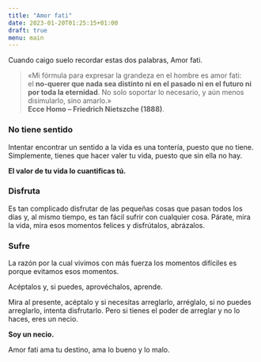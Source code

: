 ```yaml
---
title: "Amor fati"
date: 2023-01-20T01:25:15+01:00
draft: true
menu: main
---
```

Cuando caigo suelo recordar estas dos palabras, Amor fati.
> «Mi fórmula para expresar la grandeza en el hombre es amor fati: el **no-querer que nada sea distinto ni en el pasado ni en el futuro ni por toda la eternidad**. No solo soportar lo necesario, y aún menos disimularlo, sino amarlo.» <br>
> **Ecce Homo** **– Friedrich Nietszche (1888)**.

### No tiene sentido

Intentar encontrar un sentido a la vida es una tontería, puesto que no tiene. Simplemente, tienes que hacer valer tu vida, puesto que sin ella no hay.

**El valor de tu vida lo cuantificas tú.**

### Disfruta

Es tan complicado disfrutar de las pequeñas cosas que pasan todos los días y, al mismo tiempo, es tan fácil sufrir con cualquier cosa. Párate, mira la vida, mira esos momentos felices y disfrútalos, abrázalos.

### Sufre

La razón por la cual vivimos con más fuerza los momentos difíciles es porque evitamos esos momentos.

Acéptalos y, si puedes, aprovéchalos, aprende.

Mira al presente, acéptalo y si necesitas arreglarlo, arréglalo, si no puedes arreglarlo, intenta disfrutarlo. Pero si tienes el poder de arreglar y no lo haces, eres un necio.

**Soy un necio.**

Amor fati ama tu destino, ama lo bueno y lo malo.
